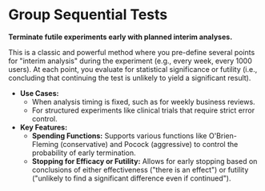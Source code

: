 # Group Sequential Tests
**Terminate futile experiments early with planned interim analyses.**

This is a classic and powerful method where you pre-define several points for "interim analysis" during the experiment (e.g., every week, every 1000 users). At each point, you evaluate for statistical significance or futility (i.e., concluding that continuing the test is unlikely to yield a significant result).

* **Use Cases:**
    * When analysis timing is fixed, such as for weekly business reviews.
    * For structured experiments like clinical trials that require strict error control.
* **Key Features:**
    * **Spending Functions:** Supports various functions like O'Brien-Fleming (conservative) and Pocock (aggressive) to control the probability of early termination.
    * **Stopping for Efficacy or Futility:** Allows for early stopping based on conclusions of either effectiveness ("there is an effect") or futility ("unlikely to find a significant difference even if continued").
